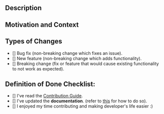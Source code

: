 ## Description
<!--- Describe your changes in detail -->
<!--- If it fixes an open issue, please link to the issue here. -->

## Motivation and Context
<!--- What problem does it solve, or what feature does it add? -->

## Types of Changes
<!--- What types of changes does your code introduce? Put an `x` in all the boxes that apply: -->
- [] Bug fix (non-breaking change which fixes an issue).
- [] New feature (non-breaking change which adds functionality).
- [] Breaking change (fix or feature that would cause existing functionality to not work as expected).

## Definition of Done Checklist:
<!--- Go over all the following points, and put an `x` in all the boxes that apply. -->
- [] I've read the [Contribution Guide](http://vicdock.io/contributing).
- [] I've updated the **documentation**. (refer to [this](http://vicdock.io/contributing/#update-the-documentation-site) for how to do so).
- [] I enjoyed my time contributing and making developer's life easier :)
